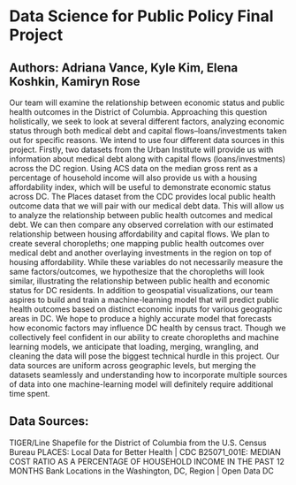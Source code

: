 # Data Science for Public Policy Final Project

## Authors: Adriana Vance, Kyle Kim, Elena Koshkin, Kamiryn Rose

  Our team will examine the relationship between economic status and public health outcomes in the District of Columbia. Approaching this question holistically, we seek to look at several different factors, analyzing economic status through both medical debt and capital flows–loans/investments taken out for specific reasons. 
	We intend to use four different data sources in this project. Firstly, two datasets from the Urban Institute will provide us with information about medical debt along with capital flows (loans/investments) across the DC region. Using ACS data on the median gross rent as a percentage of household income will also provide us with a housing affordability index, which will be useful to demonstrate economic status across DC. The Places dataset from the CDC provides local public health outcome data that we will pair with our medical debt data. This will allow us to analyze the relationship between public health outcomes and medical debt. We can then compare any observed correlation with our estimated relationship between housing affordability and capital flows.
We plan to create several choropleths; one mapping public health outcomes over medical debt and another overlaying investments in the region on top of housing affordability. While these variables do not necessarily measure the same factors/outcomes, we hypothesize that the choropleths will look similar, illustrating the relationship between public health and economic status for DC residents.
 In addition to geospatial visualizations, our team aspires to build and train a machine-learning model that will predict public health outcomes based on distinct economic inputs for various geographic areas in DC. We hope to produce a highly accurate model that forecasts how economic factors may influence DC health by census tract. 
	Though we collectively feel confident in our ability to create choropleths and machine learning models, we anticipate that loading, merging, wrangling, and cleaning the data will pose the biggest technical hurdle in this project. Our data sources are uniform across geographic levels, but merging the datasets seamlessly and understanding how to incorporate multiple sources of data into one machine-learning model will definitely require additional time spent. 


## Data Sources: 

TIGER/Line Shapefile for the District of Columbia from the U.S. Census Bureau
PLACES: Local Data for Better Health | CDC 
B25071_001E: MEDIAN COST RATIO AS A PERCENTAGE OF HOUSEHOLD INCOME IN THE PAST 12 MONTHS
Bank Locations in the Washington, DC, Region | Open Data DC